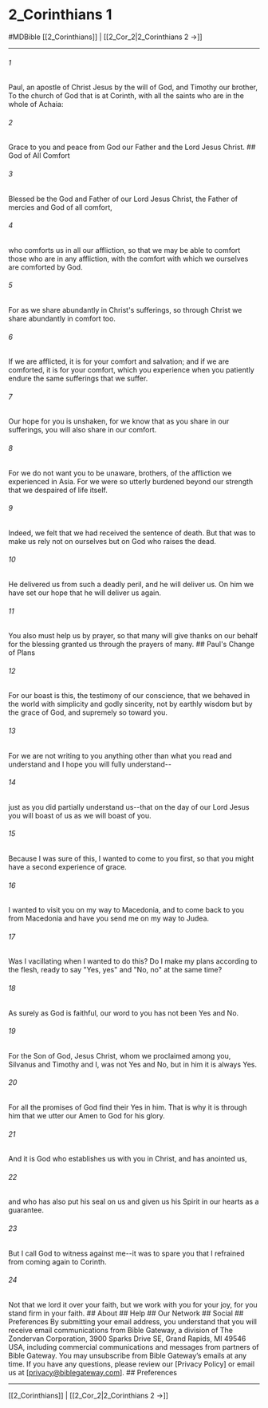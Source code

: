# 2_Corinthians 1
#MDBible
[[2_Corinthians]] | [[2_Cor_2|2_Corinthians 2 →]]

***


###### 1 
Paul, an apostle of Christ Jesus by the will of God, and Timothy our brother, To the church of God that is at Corinth, with all the saints who are in the whole of Achaia: 

###### 2 
Grace to you and peace from God our Father and the Lord Jesus Christ. ## God of All Comfort 

###### 3 
Blessed be the God and Father of our Lord Jesus Christ, the Father of mercies and God of all comfort, 

###### 4 
who comforts us in all our affliction, so that we may be able to comfort those who are in any affliction, with the comfort with which we ourselves are comforted by God. 

###### 5 
For as we share abundantly in Christ's sufferings, so through Christ we share abundantly in comfort too. 

###### 6 
If we are afflicted, it is for your comfort and salvation; and if we are comforted, it is for your comfort, which you experience when you patiently endure the same sufferings that we suffer. 

###### 7 
Our hope for you is unshaken, for we know that as you share in our sufferings, you will also share in our comfort. 

###### 8 
For we do not want you to be unaware, brothers, of the affliction we experienced in Asia. For we were so utterly burdened beyond our strength that we despaired of life itself. 

###### 9 
Indeed, we felt that we had received the sentence of death. But that was to make us rely not on ourselves but on God who raises the dead. 

###### 10 
He delivered us from such a deadly peril, and he will deliver us. On him we have set our hope that he will deliver us again. 

###### 11 
You also must help us by prayer, so that many will give thanks on our behalf for the blessing granted us through the prayers of many. ## Paul's Change of Plans 

###### 12 
For our boast is this, the testimony of our conscience, that we behaved in the world with simplicity and godly sincerity, not by earthly wisdom but by the grace of God, and supremely so toward you. 

###### 13 
For we are not writing to you anything other than what you read and understand and I hope you will fully understand-- 

###### 14 
just as you did partially understand us--that on the day of our Lord Jesus you will boast of us as we will boast of you. 

###### 15 
Because I was sure of this, I wanted to come to you first, so that you might have a second experience of grace. 

###### 16 
I wanted to visit you on my way to Macedonia, and to come back to you from Macedonia and have you send me on my way to Judea. 

###### 17 
Was I vacillating when I wanted to do this? Do I make my plans according to the flesh, ready to say "Yes, yes" and "No, no" at the same time? 

###### 18 
As surely as God is faithful, our word to you has not been Yes and No. 

###### 19 
For the Son of God, Jesus Christ, whom we proclaimed among you, Silvanus and Timothy and I, was not Yes and No, but in him it is always Yes. 

###### 20 
For all the promises of God find their Yes in him. That is why it is through him that we utter our Amen to God for his glory. 

###### 21 
And it is God who establishes us with you in Christ, and has anointed us, 

###### 22 
and who has also put his seal on us and given us his Spirit in our hearts as a guarantee. 

###### 23 
But I call God to witness against me--it was to spare you that I refrained from coming again to Corinth. 

###### 24 
Not that we lord it over your faith, but we work with you for your joy, for you stand firm in your faith. ## About ## Help ## Our Network ## Social ## Preferences By submitting your email address, you understand that you will receive email communications from Bible Gateway, a division of The Zondervan Corporation, 3900 Sparks Drive SE, Grand Rapids, MI 49546 USA, including commercial communications and messages from partners of Bible Gateway. You may unsubscribe from Bible Gateway&rsquo;s emails at any time. If you have any questions, please review our [Privacy Policy] or email us at [privacy@biblegateway.com]. ## Preferences

***

[[2_Corinthians]] | [[2_Cor_2|2_Corinthians 2 →]]
